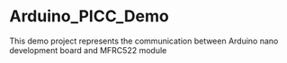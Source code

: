 # Arduino_PICC_Demo
This demo project represents the communication between Arduino nano development board and MFRC522 module 
